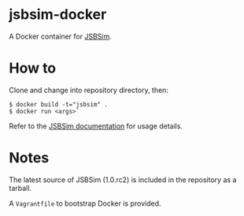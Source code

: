 # jsbsim-docker

A Docker container for [JSBSim](http://jsbsim.sourceforge.net/).

# How to

Clone and change into repository directory, then:

    $ docker build -t="jsbsim" .
    $ docker run <args>`

Refer to the [JSBSim documentation](http://jsbsim.sourceforge.net/documentation.html) for usage details.

# Notes

The latest source of JSBSim (1.0.rc2) is included in the repository as a tarball.

A `Vagrantfile` to bootstrap Docker is provided. 